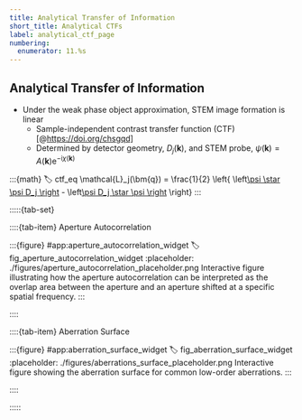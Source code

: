 ```yaml
---
title: Analytical Transfer of Information
short_title: Analytical CTFs
label: analytical_ctf_page
numbering:
  enumerator: 11.%s
---
```


## Analytical Transfer of Information

- Under the weak phase object approximation, STEM image formation is linear
  - Sample-independent contrast transfer function (CTF) [@https://doi.org/chsgqd]
  - Determined by detector geometry, $D_j(\bm{k})$, and STEM probe, $\psi(\bm{k}) = A(\bm{k}) \mathrm{e}^{-\mathrm{i} \chi(\bm{k})}$

:::{math}
:label: ctf_eq
\mathcal{L}_j(\bm{q}) = \frac{1}{2} \left\{ \left[\psi \star \psi D_j \right](\bm{q}) - \left[\psi D_j \star \psi \right](\bm{q}) \right\}
:::

:::::{tab-set}

::::{tab-item} Aperture Autocorrelation

:::{figure} #app:aperture_autocorrelation_widget
:label: fig_aperture_autocorrelation_widget
:placeholder: ./figures/aperture_autocorrelation_placeholder.png
Interactive figure illustrating how the aperture autocorrelation can be interpreted as the overlap area between the aperture and an aperture shifted at a specific spatial frequency.
:::

::::

::::{tab-item} Aberration Surface

:::{figure} #app:aberration_surface_widget
:label: fig_aberration_surface_widget
:placeholder: ./figures/aberrations_surface_placeholder.png
Interactive figure showing the aberration surface for common low-order aberrations.
:::

::::

:::::
